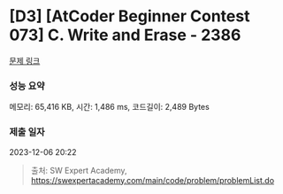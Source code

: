 # [D3] [AtCoder Beginner Contest 073] C. Write and Erase - 2386 

[문제 링크](https://swexpertacademy.com/main/code/problem/problemDetail.do?contestProbId=AV6C3DA6AAoDFAU4) 

### 성능 요약

메모리: 65,416 KB, 시간: 1,486 ms, 코드길이: 2,489 Bytes

### 제출 일자

2023-12-06 20:22



> 출처: SW Expert Academy, https://swexpertacademy.com/main/code/problem/problemList.do
